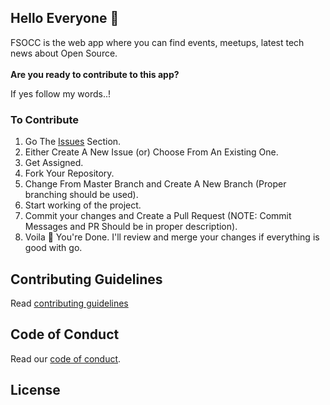 ## Hello Everyone :wave:

FSOCC is the web app where you can find events, meetups, latest tech news about Open Source.  
<br>
**Are you ready to contribute to this app?**

If yes follow my words..!


### To Contribute
1. Go The [Issues](https://github.com/AjaySharvesh3/FOSCC-WebApp/issues) Section.
2. Either Create A New Issue (or) Choose From An Existing One.
3. Get Assigned.
4. Fork Your Repository.
5. Change From Master Branch and Create A New Branch (Proper branching should be used).
6. Start working of the project.
7. Commit your changes and Create a Pull Request (NOTE: Commit Messages and PR Should be in proper description).
8. Voila :clap: You're Done. I'll review and merge your changes if everything is good with go.


## Contributing Guidelines
Read [contributing guidelines](/CONTRIBUTING.md)


## Code of Conduct
Read our [code of conduct](/CODE_OF_CONDUCT.md).


## License


